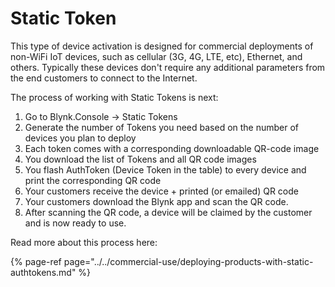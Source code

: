 # Static Token

This type of device activation is designed for commercial deployments of non-WiFi IoT devices, such as cellular \(3G, 4G, LTE, etc\), Ethernet, and others. Typically these devices don't require any additional parameters from the end customers to connect to the Internet.

The process of working with Statiс Tokens is next:

1. Go to Blynk.Console -&gt; Static Tokens
2. Generate the number of Tokens you need based on the number of devices you plan to deploy
3. Each token comes with a corresponding downloadable QR-code image
4. You download the list of Tokens and all QR code images 
5. You flash AuthToken \(Device Token in the table\) to every device and print the corresponding QR code
6. Your customers receive the device + printed \(or emailed\) QR code
7. Your customers download the Blynk app and scan the QR code. 
8. After scanning the QR code, a device will be claimed by the customer and is now ready to use.

Read more about this process here:

{% page-ref page="../../commercial-use/deploying-products-with-static-authtokens.md" %}

